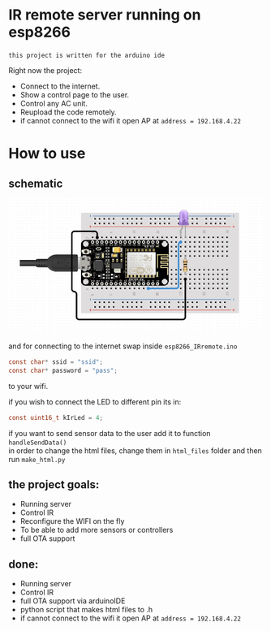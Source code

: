 # IR remote server running on esp8266

`this project is written for the arduino ide`

Right now the project:

- Connect to the internet.
- Show a control page to the user.
- Control any AC unit.
- Reupload the code remotely.
- if cannot connect to the wifi it open AP at `address = 192.168.4.22`

# How to use
## schematic

![schematic](https://github.com/ishay320/esp8266_IRremote/blob/main/data/schematics.jpg)

and for connecting to the internet swap inside `esp8266_IRremote.ino`

```C
const char* ssid = "ssid";
const char* password = "pass";
```

to your wifi.

if you wish to connect the LED to different pin its in:

```C
const uint16_t kIrLed = 4;
```

if you want to send sensor data to the user add it to function `handleSendData()`<br>
in order to change the html files, change them in `html_files` folder and then run `make_html.py`

## the project goals:

- Running server
- Control IR
- Reconfigure the WIFI on the fly
- To be able to add more sensors or controllers
- full OTA support

## done:

- Running server
- Control IR
- full OTA support via arduinoIDE
- python script that makes html files to .h
- if cannot connect to the wifi it open AP at `address = 192.168.4.22`
